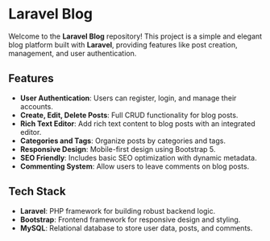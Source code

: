 # Laravel Blog

Welcome to the **Laravel Blog** repository! This project is a simple and elegant blog platform built with **Laravel**, providing features like post creation, management, and user authentication.

## Features

- **User Authentication**: Users can register, login, and manage their accounts.
- **Create, Edit, Delete Posts**: Full CRUD functionality for blog posts.
- **Rich Text Editor**: Add rich text content to blog posts with an integrated editor.
- **Categories and Tags**: Organize posts by categories and tags.
- **Responsive Design**: Mobile-first design using Bootstrap 5.
- **SEO Friendly**: Includes basic SEO optimization with dynamic metadata.
- **Commenting System**: Allow users to leave comments on blog posts.

## Tech Stack

- **Laravel**: PHP framework for building robust backend logic.
- **Bootstrap**: Frontend framework for responsive design and styling.
- **MySQL**: Relational database to store user data, posts, and comments.

